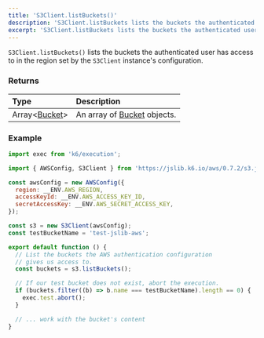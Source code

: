 ```yaml
---
title: 'S3Client.listBuckets()'
description: 'S3Client.listBuckets lists the buckets the authenticated user has access to'
excerpt: 'S3Client.listBuckets lists the buckets the authenticated user has access to'
---
```


`S3Client.listBuckets()` lists the buckets the authenticated user has access to in the region set by the `S3Client` instance's configuration.

### Returns

| Type            | Description                                                              |
| :-------------- | :----------------------------------------------------------------------- |
| Array<[Bucket](/javascript-api/jslib/aws/s3client/bucket)> | An array of [Bucket](/javascript-api/jslib/aws/s3client/bucket) objects. |

### Example

<CodeGroup labels={[]}>

```javascript
import exec from 'k6/execution';

import { AWSConfig, S3Client } from 'https://jslib.k6.io/aws/0.7.2/s3.js';

const awsConfig = new AWSConfig({
  region: __ENV.AWS_REGION,
  accessKeyId: __ENV.AWS_ACCESS_KEY_ID,
  secretAccessKey: __ENV.AWS_SECRET_ACCESS_KEY,
});

const s3 = new S3Client(awsConfig);
const testBucketName = 'test-jslib-aws';

export default function () {
  // List the buckets the AWS authentication configuration
  // gives us access to.
  const buckets = s3.listBuckets();

  // If our test bucket does not exist, abort the execution.
  if (buckets.filter((b) => b.name === testBucketName).length == 0) {
    exec.test.abort();
  }

  // ... work with the bucket's content
}
```

</CodeGroup>


